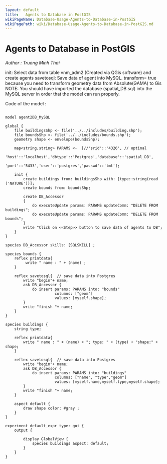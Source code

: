 ```yaml
---
layout: default
title:   Agents to Database in PostGIS
wikiPageName: Database-Usage-Agents-to-Database-in-PostGIS
wikiPagePath: wiki/Database-Usage-Agents-to-Database-in-PostGIS.md
---
```


[//]: # (keyword|skill_SQLSKILL)
[//]: # (keyword|concept_database)
#  Agents to Database in PostGIS


_Author : Truong Minh Thai_

init: Select data from table vnm_adm2 (Created via QGis software)  and create  agents
savetosql: Save data of agent into MySQL.
transform= true because you need to transform geometry data from Absolute(GAMA) to Gis
NOTE: You should have imported the database (spatial_DB.sql) into the MySQL server in order that the model can run properly.



Code of the model : 

```

model agent2DB_MySQL 
  
global { 
	file buildingsShp <- file('../../includes/building.shp');
	file boundsShp <- file('../../includes/bounds.shp');
	geometry shape <- envelope(boundsShp);
	 
	map<string,string> PARAMS <-  [//'srid'::'4326', // optinal
								   'host'::'localhost','dbtype'::'Postgres','database'::'spatial_DB',
								   'port'::'5433','user'::'postgres','passwd'::'tmt'];

	init {
		create buildings from: buildingsShp with: [type::string(read ('NATURE'))];
		create bounds from: boundsShp;
		
		create DB_Accessor
		{ 			
			do executeUpdate params: PARAMS updateComm: "DELETE FROM buildings";	
			do executeUpdate params: PARAMS updateComm: "DELETE FROM bounds";
		}
		write "Click on <<Step>> button to save data of agents to DB";		 
	}
}   
  
species DB_Accessor skills: [SQLSKILL] ;   

species bounds {
	reflex printdata{
		 write " name : " + (name) ;
	}
	
	reflex savetosql{  // save data into Postgres
		write "begin"+ name;
		ask DB_Accessor {
			do insert params: PARAMS into: "bounds"
					  columns: ["geom"]
					  values: [myself.shape];
		}
	    write "finish "+ name;
	}		
}

species buildings {
	string type;
	
	reflex printdata{
		write " name : " + (name) + "; type: " + (type) + "shape:" + shape;
	}
	
	reflex savetosql{  // save data into Postgres
		write "begin"+ name;
		ask DB_Accessor {
			do insert params: PARAMS into: "buildings"
					  columns: ["name", "type","geom"]
					  values: [myself.name,myself.type,myself.shape];
		}
	    write "finish "+ name;
	}	
	
	aspect default {
		draw shape color: #gray ;
	}
}   

experiment default_expr type: gui {
	output {
		
		display GlobalView {
			species buildings aspect: default;
		}
	}
}

```
